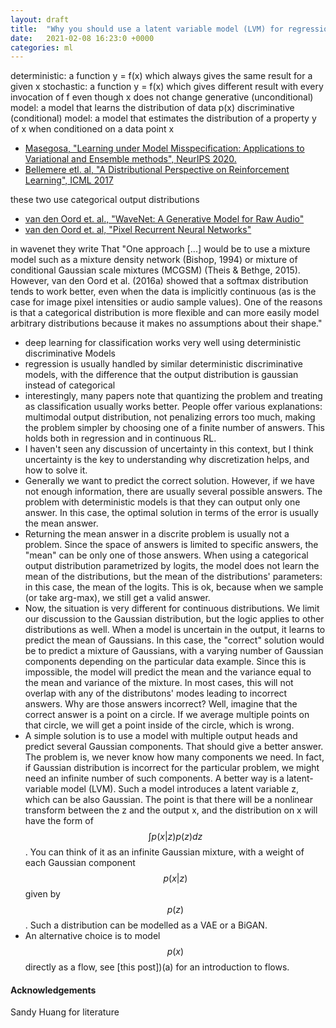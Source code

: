 ```yaml
---
layout: draft
title:  "Why you should use a latent variable model (LVM) for regression problems"
date:   2021-02-08 16:23:0 +0000
categories: ml
---
```


deterministic: a function y = f(x) which always gives the same result for a given x
stochastic: a function y = f(x) which gives different result with every invocation of f even though x does not change
generative (unconditional) model: a model that learns the distribution of data p(x)
discriminative (conditional) model: a model that estimates the distribution of a property y of x when conditioned on a data point x

- [Masegosa, "Learning under Model Misspecification: Applications to Variational and Ensemble methods", NeurIPS 2020.](https://arxiv.org/abs/1912.08335)
- [Bellemere etl. al, "A Distributional Perspective on Reinforcement Learning", ICML 2017](https://arxiv.org/abs/1707.06887)

these two use categorical output distributions
- [van den Oord et. al., "WaveNet: A Generative Model for Raw Audio"](https://arxiv.org/abs/1609.03499)
- [van den Oord et. al, "Pixel Recurrent Neural Networks"](https://arxiv.org/abs/1601.06759)

in wavenet they write That
"One approach [...]  would be to use a mixture model such as a mixture density network (Bishop, 1994)
or mixture of conditional Gaussian scale mixtures (MCGSM) (Theis & Bethge, 2015). However,
van den Oord et al. (2016a) showed that a softmax distribution tends to work better, even when the
data is implicitly continuous (as is the case for image pixel intensities or audio sample values). One
of the reasons is that a categorical distribution is more flexible and can more easily model arbitrary
distributions because it makes no assumptions about their shape."




- deep learning for classification works very well using deterministic discriminative Models
- regression is usually handled by similar deterministic discriminative models, with the difference that the output distribution is gaussian instead of categorical
- interestingly, many papers note that quantizing the problem and treating as classification usually works better. People offer various explanations: multimodal output distribution, not penalizing errors too much, making the problem simpler by choosing one of a finite number of answers. This holds both in regression and in continuous RL.
- I haven't seen any discussion of uncertainty in this context, but I think uncertainty is the key to understanding why discretization helps, and how to solve it.
- Generally we want to predict the correct solution. However, if we have not enough information, there are usually several possible answers. The problem with deterministic models is that they can output only one answer. In this case, the optimal solution in terms of the error is usually the mean answer.
- Returning the mean answer in a discrite problem is usually not a problem. Since the space of answers is limited to specific answers, the "mean" can be only one of those answers. When using a categorical output distribution parametrized by logits, the model does not learn the mean of the distributions, but the mean of the distributions' parameters: in this case, the mean of the logits. This is ok, because when we sample (or take arg-max), we still get a valid answer.
- Now, the situation is very different for continuous distributions. We limit our discussion to the Gaussian distribution, but the logic applies to other distributions as well. When a model is uncertain in the output, it learns to predict the mean of Gaussians. In this case, the "correct" solution would be to predict a mixture of Gaussians, with a varying number of Gaussian components depending on the particular data example. Since this is impossible, the model will predict the mean and the variance equal to the mean and variance of the mixture. In most cases, this will not overlap with any of the distributons' modes leading to incorrect answers. Why are those answers incorrect? Well, imagine that the correct answer is a point on a circle. If we average multiple points on that circle, we will get a point inside of the circle, which is wrong.
- A simple solution is to use a model with multiple output heads and predict several Gaussian components. That should give a better answer. The problem is, we never know how many components we need. In fact, if Gaussian distribution is incorrect for the particular problem, we might need an infinite number of such components. A better way is a latent-variable model (LVM). Such a model introduces a latent variable z, which can be also Gaussian. The point is that there will be a nonlinear transform between the z and the output x, and the distribution on x will have the form of $$\int p(x|z)p(z) dz$$. You can think of it as an infinite Gaussian mixture, with a weight of each Gaussian component $$p(x|z)$$ given by $$p(z)$$. Such a distribution can be modelled as a VAE or a BiGAN.
- An alternative choice is to model $$p(x)$$ directly as a flow, see [this post])(a) for an introduction to flows.


#### Acknowledgements
Sandy Huang for literature
